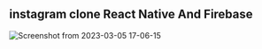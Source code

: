 ## instagram clone React Native And Firebase

![Screenshot from 2023-03-05 17-06-15](https://user-images.githubusercontent.com/45355788/222958131-bd8ac10d-1d77-4fb7-9741-6d16a079bfe6.png)
